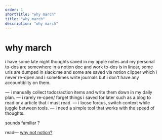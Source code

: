 ```yaml
---
order: 1
shortTitle: "why march"
title: "why march"
description: "why march"
---
```


# why march

i have some late night thoughts saved in my apple notes and my personal to-dos are somewhere in a notion doc and work to-dos is in linear, some urls are dumped in slack:me and some are saved via notion clipper which i never re-open and i sometimes write journals but i don't have any accountiblity on them.

— i manually collect todos/action items and write them down in my daily plan.
— i rarely re-open/ forget things i saved for later such as a blog to read or a article that i must read.
— i loose forcus, switch context while juggle between tools.
— i need a simple tool that works with the speed of thoughts.

sounds familiar ?
 

read— [why not notion?](https://blog.march.cat/post/why-not-notion)
